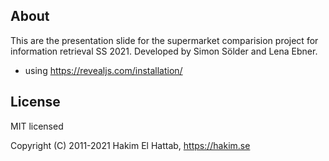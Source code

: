 ## About

This are the presentation slide for the supermarket comparision project for information retrieval SS 2021.
Developed by Simon Sölder and Lena Ebner.

- using https://revealjs.com/installation/

## License

MIT licensed

Copyright (C) 2011-2021 Hakim El Hattab, https://hakim.se
